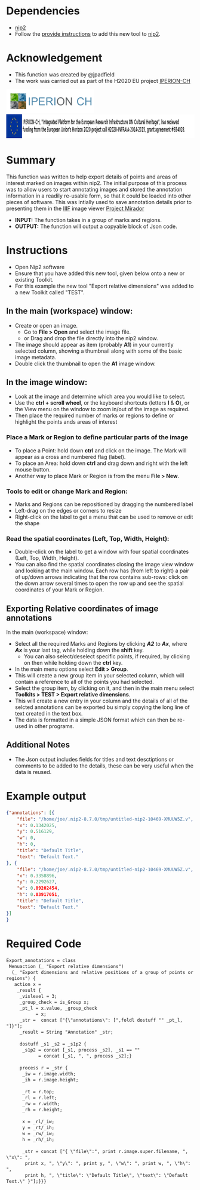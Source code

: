 # Dependencies
* [nip2](https://github.com/libvips/nip2)
* Follow the [provide instructions](https://github.com/jpadfield/nip2-extras/blob/master/README.md) to add this new tool to [nip2](https://github.com/libvips/nip2). 

# Acknowledgement
* This function was created by @jpadfield
* The work was carried out as part of the H2020 EU project [IPERION-CH](http://www.iperionch.eu/)
<img src="https://github.com/jpadfield/nip2-extras/blob/master/graphics/IPERION-CH_logo_trans.png" height="64" alt="IPERION-CH Logo">
<img src="https://github.com/jpadfield/nip2-extras/blob/master/graphics/iperion-ch-eu-tag_black.png" height="64" alt="IPERION-CH Grant Info">

# Summary
This function was written to help export details of points and areas of interest marked on images within nip2. The initial purpose of this process was to allow users to start annotating images and stored the annotation information in a readily re-usable form, so that it could be loaded into other pieces of software. This was intially used to save annotation details prior to presenting them in the [IIIF](https://iiif.io) image viewer [Project Mirador](https://github.com/ProjectMirador/mirador)
* **INPUT:** The function takes in a group of marks and regions.
* **OUTPUT:** The function will output a copyable block of Json code.

# Instructions
* Open Nip2 software
* Ensure that you have added this new tool, given below onto a new or existing Toolkit.
* For this example the new tool "Export relative dimensions" was added to a new Toolkit called "TEST".
## In the main (workspace) window:
* Create or open an image.
  * Go to **File > Open** and select the image file.
  * or Drag and drop the file directly into the nip2 window.
* The image should appear as item (probably **A1**) in your currently selected column, showing a thumbnail along with some of the basic image metadata.
* Double click the thumbnail to open the **A1** image window.
## In the image window:
* Look at the image and determine which area you would like to select.
* Use the **ctrl + scroll wheel**, or the keyboard shortcuts (letters **I** & **O**), or the View menu on the window to zoom in/out of the image as required.
* Then place the required number of marks or regions to define or highlight the points ands areas of interest
### Place a Mark or Region to define particular parts of the image 
* To place a Point: hold down **ctrl** and click on the image. The Mark will appear as a cross and numbered flag (label).
* To place an Area: hold down **ctrl** and drag down and right with the left mouse button.
* Another way to place Mark or Region is from the menu **File > New**.
### Tools to edit or change Mark and Region:
* Marks and Regions can be repositioned by dragging the numbered label
* Left-drag on the edges or corners to resize
* Right-click on the label to get a menu that can be used to remove or edit the shape
### Read the spatial coordinates (Left, Top, Width, Height):
* Double-click on the label to get a window with four spatial coordinates (Left, Top, Width, Height).
* You can also find the spatial coordinates closing the image view window and looking at the main window. Each row has (from left to right) a pair of up/down arrows indicating that the row contains sub-rows: click on the down arrow several times to open the row up and see the spatial coordinates of your Mark or Region.
## Exporting Relative coordinates of image annotations
In the main (workspace) window:
* Select all the required Marks and Regions by clicking ***A2*** to ***Ax***, where ***Ax*** is your last tag, while holding down the **shift** key.
  * You can also select/deselect specific points, if required, by clicking on then while holding down the **ctrl** key.
* In the main menu options select **Edit > Group**.
* This will create a new group item in your selected column, which will contain a reference to all of the points you had selected.
* Select the group item, by clicking on it, and then in the main menu select **Toolkits > TEST > Export relative dimensions**.
* This will create a new entry in your column and the details of all of the selcted annotations can be exported bu simply copying the long line of text created in the text box.
* The data is formatted in a simple JSON format which can then be re-used in other programs.
## Additional Notes
* The Json output includes fields for titles and text desctiptions or comments to be added to the details, these can be very useful when the data is reused.

# Example output
```json
{"annotations": [{
	"file": "/home/joe/.nip2-8.7.0/tmp/untitled-nip2-10469-XMUUW5Z.v",
	"x": 0.1342025,
	"y": 0.516129,
	"w": 0,
	"h": 0,
	"title": "Default Title",
	"text": "Default Text."
}, {
	"file": "/home/joe/.nip2-8.7.0/tmp/untitled-nip2-10469-XMUUW5Z.v",
	"x": 0.3358896,
	"y": 0.2292627,
	"w": 0.09202454,
	"h": 0.03917051,
	"title": "Default Title",
	"text": "Default Text."
}]
}
```

# Required Code
```
Export_annotations = class
 Menuaction (_ "Export relative dimensions") 
  (_ "Export dimensions and relative positions of a group of points or regions") {
   action x = 
    _result {
     _vislevel = 3; 
     _group_check = is_Group x;
     _pt_l = x.value, _group_check
           = x;
     _str =  concat ["{\"annotations\": [",foldl dostuff "" _pt_l, "]}"];
     _result = String "Annotation" _str;    

     dostuff _s1 _s2 = _s1p2 {
      _s1p2 = concat [_s1, process _s2], _s1 == ""
            = concat [_s1, ", ", process _s2];}
            
     process r = _str {
      _iw = r.image.width;
      _ih = r.image.height;
        
      _rt = r.top;
      _rl = r.left;
      _rw = r.width;
      _rh = r.height;
   
      x = _rl/_iw;
      y = _rt/_ih;
      w = _rw/_iw;
      h = _rh/_ih;
  
      _str = concat ["{ \"file\":", print r.image.super.filename, ", \"x\": ",
       print x, ", \"y\": ", print y, ", \"w\": ", print w, ", \"h\": ", 
       print h, ", \"title\": \"Default Title\", \"text\": \"Default Text.\" }"];}}}
```
